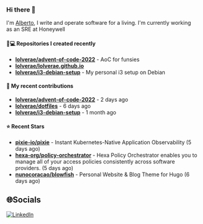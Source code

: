### Hi there 👋

I'm [Alberto](https://albertolvera.com), I write and operate software for a living. I'm currently working as an SRE at Honeywell

#### 👨💻 Repositories I created recently
- **[lolverae/advent-of-code-2022](https://github.com/lolverae/advent-of-code-2022)** - AoC for funsies
- **[lolverae/lolverae.github.io](https://github.com/lolverae/lolverae.github.io)**
- **[lolverae/i3-debian-setup](https://github.com/lolverae/i3-debian-setup)** - My personal i3 setup on Debian

#### 🚀 My recent contributions
- **[lolverae/advent-of-code-2022](https://github.com/lolverae/advent-of-code-2022)** - 2 days ago
- **[lolverae/dotfiles](https://github.com/lolverae/dotfiles)** - 6 days ago
- **[lolverae/i3-debian-setup](https://github.com/lolverae/i3-debian-setup)** - 1 month ago

#### ⭐ Recent Stars
- **[pixie-io/pixie](https://github.com/pixie-io/pixie)** - Instant Kubernetes-Native Application Observability (5 days ago)
- **[hexa-org/policy-orchestrator](https://github.com/hexa-org/policy-orchestrator)** - Hexa Policy Orchestrator enables you to manage all of your access policies consistently across software providers. (5 days ago)
- **[nunocoracao/blowfish](https://github.com/nunocoracao/blowfish)** - Personal Website &amp; Blog Theme for Hugo (6 days ago)

## 🌐Socials
[![LinkedIn](https://img.shields.io/badge/LinkedIn-%230077B5.svg?logo=linkedin&logoColor=white)](https://www.linkedin.com/in/luis-alberto-olvera/)
